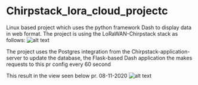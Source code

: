 # Chirpstack_lora_cloud_projectc
Linux based project which uses the python framework Dash to display data in web format.
The project is using the LoRaWAN-Chirpstack stack as follows: 
![alt text](https://github.com/JacobKjaerager/Chirpstack_lora_cloud_project/blob/main/non_code_graphics/Architecture_lora_project.PNG?raw=true)

The project uses the Postgres integration from the Chirpstack-application-server to update the database, the Flask-based Dash application the makes requests to this pr config every 60 second 

This result in the view seen below pr. 08-11-2020
![alt text](https://github.com/JacobKjaerager/Chirpstack_lora_cloud_project/blob/main/non_code_graphics/Web_view.PNG?raw=true)

